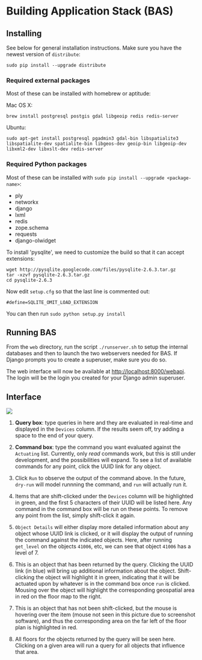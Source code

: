 # Building Application Stack (BAS)

## Installing

See below for general installation instructions. Make sure you have
the newest version of `distribute`:

```
sudo pip install --upgrade distribute
```

### Required external packages

Most of these can be installed with homebrew or aptitude:

Mac OS X:

```
brew install postgresql postgis gdal libgeoip redis redis-server
```

Ubuntu:

```
sudo apt-get install postgresql pgadmin3 gdal-bin libspatialite3 libspatialite-dev spatialite-bin libgeos-dev geoip-bin libgeoip-dev libxml2-dev libxslt-dev redis-server
```

### Required Python packages

Most of these can be installed with `sudo pip install --upgrade <package-name>`:

* ply
* networkx
* django
* lxml
* redis
* zope.schema
* requests
* django-olwidget

To install 'pysqlite', we need to customize the build so that it can accept extensions:

```
wget http://pysqlite.googlecode.com/files/pysqlite-2.6.3.tar.gz
tar -xzvf pysqlite-2.6.3.tar.gz
cd pysqlite-2.6.3
```

Now edit `setup.cfg` so that the last line is commented out:

```
#define=SQLITE_OMIT_LOAD_EXTENSION
```

You can then run `sudo python setup.py install`

## Running BAS

From the `web` directory, run the script `./runserver.sh` to setup the internal
databases and then to launch the two webservers needed for BAS. If Django
prompts you to create a superuser, make sure you do so.

The web interface will now be available at
[http://localhost:8000/webapi](http://localhost:8000/webapi). The login will be
the login you created for your Django admin superuser.

## Interface

<img src="https://raw.github.com/gtfierro/BAS/master/diagram.png" />

1. **Query box**: type queries in here and they are evaluated in real-time and
   displayed in the `Devices` column. If the results seem off, try adding a
   space to the end of your query.

2. **Command box**: type the command you want evaluated against the `Actuating`
   list. Currently, only *read* commands work, but this is still under
   development, and the possibilities will expand. To see a list of available
   commands for any point, click the UUID link for any object.

3. Click `Run` to observe the output of the command above. In the future,
   `dry-run` will model runnning the command, and `run` will actually run it.

4. Items that are shift-clicked under the `Devices` column will be highlighted
   in green, and the first 5 characters of their UUID will be listed here. Any
   command in the command box will be run on these points. To remove any point
   from the list, simply shift-click it again.

5. `Object Details` will either display more detailed information about any
   object whose UUID link is clicked, or it will display the output of running
   the command against the indicated objects. Here, after running `get_level`
   on the objects `41006`, etc, we can see that object `41006` has a level of
   7.

6. This is an object that has been returned by the query. Clicking the UUID
   link (in blue) will bring up additional information about the object.
   Shift-clicking the object will highlight it in green, indicating that it
   will be actuated upon by whatever is in the command box once `run` is
   clicked. Mousing over the object will highlight the corresponding geospatial
   area in red on the floor map to the right.

7. This is an object that has not been shift-clicked, but the mouse is hovering
   over the item (mouse not seen in this picture due to screenshot software),
   and thus the corresponding area on the far left of the floor plan is
   highlighted in red.

8. All floors for the objects returned by the query will be seen here. Clicking
   on a given area will run a query for all objects that influence that area.


